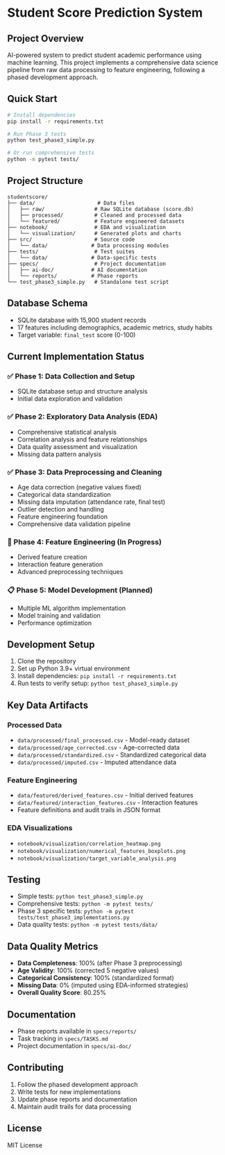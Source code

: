 # Student Score Prediction System

## Project Overview
AI-powered system to predict student academic performance using machine learning. This project implements a comprehensive data science pipeline from raw data processing to feature engineering, following a phased development approach.

## Quick Start
```bash
# Install dependencies
pip install -r requirements.txt

# Run Phase 3 tests
python test_phase3_simple.py

# Or run comprehensive tests
python -m pytest tests/
```

## Project Structure
```
studentscore/
├── data/                    # Data files
│   ├── raw/                # Raw SQLite database (score.db)
│   ├── processed/          # Cleaned and processed data
│   └── featured/           # Feature engineered datasets
├── notebook/               # EDA and visualization
│   └── visualization/      # Generated plots and charts
├── src/                    # Source code
│   └── data/              # Data processing modules
├── tests/                  # Test suites
│   └── data/              # Data-specific tests
├── specs/                  # Project documentation
│   ├── ai-doc/            # AI documentation
│   └── reports/           # Phase reports
└── test_phase3_simple.py   # Standalone test script
```

## Database Schema
- SQLite database with 15,900 student records
- 17 features including demographics, academic metrics, study habits
- Target variable: `final_test` score (0-100)

## Current Implementation Status

### ✅ Phase 1: Data Collection and Setup
- SQLite database setup and structure analysis
- Initial data exploration and validation

### ✅ Phase 2: Exploratory Data Analysis (EDA)
- Comprehensive statistical analysis
- Correlation analysis and feature relationships
- Data quality assessment and visualization
- Missing data pattern analysis

### ✅ Phase 3: Data Preprocessing and Cleaning
- Age data correction (negative values fixed)
- Categorical data standardization
- Missing data imputation (attendance rate, final test)
- Outlier detection and handling
- Feature engineering foundation
- Comprehensive data validation pipeline

### 🔄 Phase 4: Feature Engineering (In Progress)
- Derived feature creation
- Interaction feature generation
- Advanced preprocessing techniques

### 📋 Phase 5: Model Development (Planned)
- Multiple ML algorithm implementation
- Model training and validation
- Performance optimization

## Development Setup
1. Clone the repository
2. Set up Python 3.9+ virtual environment
3. Install dependencies: `pip install -r requirements.txt`
4. Run tests to verify setup: `python test_phase3_simple.py`

## Key Data Artifacts

### Processed Data
- `data/processed/final_processed.csv` - Model-ready dataset
- `data/processed/age_corrected.csv` - Age-corrected data
- `data/processed/standardized.csv` - Standardized categorical data
- `data/processed/imputed.csv` - Imputed attendance data

### Feature Engineering
- `data/featured/derived_features.csv` - Initial derived features
- `data/featured/interaction_features.csv` - Interaction features
- Feature definitions and audit trails in JSON format

### EDA Visualizations
- `notebook/visualization/correlation_heatmap.png`
- `notebook/visualization/numerical_features_boxplots.png`
- `notebook/visualization/target_variable_analysis.png`

## Testing
- Simple tests: `python test_phase3_simple.py`
- Comprehensive tests: `python -m pytest tests/`
- Phase 3 specific tests: `python -m pytest tests/test_phase3_implementations.py`
- Data quality tests: `python -m pytest tests/data/`

## Data Quality Metrics
- **Data Completeness**: 100% (after Phase 3 preprocessing)
- **Age Validity**: 100% (corrected 5 negative values)
- **Categorical Consistency**: 100% (standardized format)
- **Missing Data**: 0% (imputed using EDA-informed strategies)
- **Overall Quality Score**: 80.25%

## Documentation
- Phase reports available in `specs/reports/`
- Task tracking in `specs/TASKS.md`
- Project documentation in `specs/ai-doc/`

## Contributing
1. Follow the phased development approach
2. Write tests for new implementations
3. Update phase reports and documentation
4. Maintain audit trails for data processing

## License
MIT License
